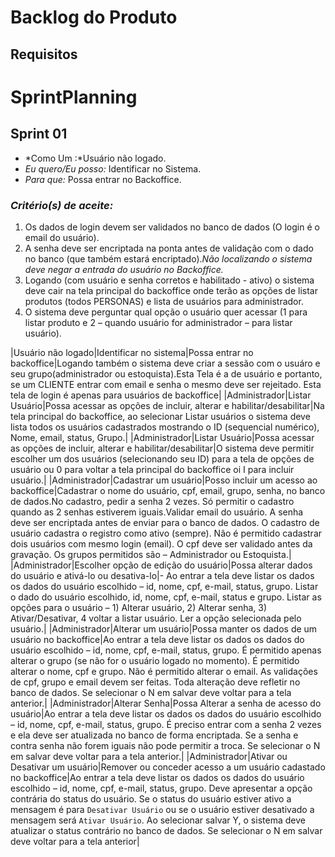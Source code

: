 # Backlog do Produto 

## Requisitos 

# SprintPlanning
## Sprint 01
- *Como Um :*Usuário não logado.
- *Eu quero/Eu posso:* Identificar no Sistema.
- *Para que:* Possa entrar no Backoffice.
### *Critério(s) de aceite:* 
1. Os dados de login devem ser validados no banco de dados (O login é o email do usuário).
2. A senha deve ser encriptada na ponta antes de validação com o dado no banco (que também estará encriptado)._Não localizando o sistema deve negar a entrada do usuário no Backoffice._
3. Logando (com usuário e senha corretos e habilitado - ativo) o sistema deve cair na tela principal do backoffice onde terão as opções de listar produtos (todos PERSONAS) e lista de usuários para administrador.
4. O sistema deve perguntar qual opção o usuário quer acessar (1 para listar produto e 2 – quando usuário for administrador – para listar usuário).

|Usuário não logado|Identificar no sistema|Possa entrar no backoffice|Logando também o sistema deve criar a sessão com o usuáro e seu grupo(administrador ou estoquista).Esta Tela é a de usuário e portanto, se um CLIENTE entrar com email e senha o mesmo deve ser rejeitado. Esta tela de login é apenas para usuários de backoffice|
|Administrador|Listar Usuário|Possa acessar as opções de incluir, alterar e habilitar/desabilitar|Na tela principal do backoffice, ao selecionar Listar usuários o sistema deve lista todos os usuários cadastrados mostrando o ID (sequencial numérico), Nome, email, status, Grupo.|
|Administrador|Listar Usuário|Possa acessar as opções de incluir, alterar e habilitar/desabilitar|O sistema deve permitir escolher um dos usuários (selecionando seu ID) para a tela de opções de usuário ou 0 para voltar a tela principal do backoffice oi I para incluir usuário.|
|Administrador|Cadastrar um usuário|Posso incluir um acesso ao backoffice|Cadastrar o nome do usuário, cpf, email, grupo, senha, no banco de dados.No cadastro, pedir a senha 2 vezes. Só permitir o cadastro quando as 2 senhas estiverem iguais.Validar email do usuário. A senha deve ser encriptada antes de enviar para o banco de dados. O cadastro de usuário cadastra o registro como ativo (sempre). Não é permitido cadastrar dois usuários com mesmo login (email). O cpf deve ser validado antes da gravação. Os grupos permitidos são – Administrador ou Estoquista.|
|Administrador|Escolher opção de edição do usuário|Possa alterar dados do usuário e ativá-lo ou desativa-lo|- Ao entrar a tela deve listar os dados os dados do usuário escolhido – id, nome, cpf, e-mail, status, grupo. Listar o dado do usuário escolhido, id, nome, cpf, e-mail, status e grupo. Listar as opções para o usuário – 1) Alterar usuário, 2) Alterar senha, 3) Ativar/Desativar, 4 voltar a listar usuário. Ler a opção selecionada pelo usuário.|
|Administrador|Alterar um usuário|Possa manter os dados de um usuário no backoffice|Ao entrar a tela deve listar os dados os dados do usuário escolhido – id, nome, cpf, e-mail, status, grupo. É permitido apenas alterar o grupo (se não for o usuário logado no momento). É permitido alterar o nome, cpf e grupo. Não é permitido alterar o email. As validações de cpf, grupo e email devem ser feitas. Toda alteração deve refletir no banco de dados. Se selecionar o N em salvar deve voltar para a tela anterior.|
|Administrador|Alterar Senha|Possa Alterar a senha de acesso do usuário|Ao entrar a tela deve listar os dados os dados do usuário escolhido – id, nome, cpf, e-mail, status, grupo. É preciso entrar com a senha 2 vezes e ela deve ser atualizada no banco de forma encriptada. Se a senha e contra senha não forem iguais não pode permitir a troca. Se selecionar o N em salvar deve voltar para a tela anterior.|
|Administrador|Ativar ou Desativar um usuário|Remover ou conceder acesso a um usuário cadastado no backoffice|Ao entrar a tela deve listar os dados os dados do usuário escolhido – id, nome, cpf, e-mail, status, grupo. Deve apresentar a opção contrária do status do usuário. Se o status do usuário estiver ativo a mensagem é para `Desativar Usuário` ou se o usuário estiver desativado a mensagem será `Ativar Usuário`. Ao selecionar salvar Y, o sistema deve atualizar o status contrário no banco de dados. Se selecionar o N em salvar deve voltar para a tela anterior|
